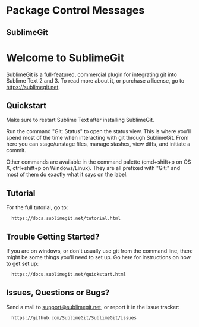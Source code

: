 Package Control Messages
========================

SublimeGit
----------

  Welcome to SublimeGit
  =====================
  
  SublimeGit is a full-featured, commercial plugin for integrating
  git into Sublime Text 2 and 3. To read more about it, or purchase
  a license, go to https://sublimegit.net.
  
  
  Quickstart
  ----------
  Make sure to restart Sublime Text after installing SublimeGit.
  
  Run the command "Git: Status" to open the status view. This
  is where you'll spend most of the time when interacting with
  git through SublimeGit. From here you can stage/unstage files,
  manage stashes, view diffs, and initiate a commit.
  
  Other commands are available in the command palette (cmd+shift+p
  on OS X, ctrl+shift+p on Windows/Linux). They are all prefixed
  with "Git:" and most of them do exactly what it says on the label.
  
  
  Tutorial
  --------
  For the full tutorial, go to:
  
      https://docs.sublimegit.net/tutorial.html
  
  
  Trouble Getting Started?
  ------------------------
  If you are on windows, or don't usually use git from the command
  line, there might be some things you'll need to set up. Go here
  for instructions on how to get set up:
  
      https://docs.sublimegit.net/quickstart.html
  
  
  Issues, Questions or Bugs?
  --------------------------
  Send a mail to support@sublimegit.net, or report it in the issue
  tracker:
  
      https://github.com/SublimeGit/SublimeGit/issues
